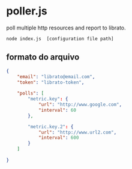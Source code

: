 # poller.js

poll multiple http resources and report to librato.

```shell
node index.js  [configuration file path]
```

## formato do arquivo
```json
{
	"email": "librato@email.com",
	"token": "librato-token",
	
	"polls": [
		"metric.key": {
			"url": "http://www.google.com",
			"interval": 60		
		},

		"metric.key.2": {
			"url": "http://www.url2.com",
			"interval": 600
		}
	]
	
}
```
